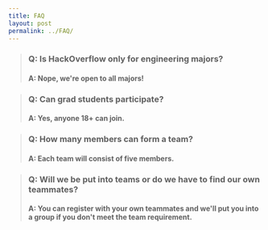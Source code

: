 ```yaml
---
title: FAQ
layout: post
permalink: ../FAQ/
---
```

> ### Q: Is HackOverflow only for engineering majors?
>
> #### A: Nope, we're open to all majors!

> ### Q: Can grad students participate?
>
> #### A: Yes, anyone 18+ can join.

> ### Q: How many members can form a team?
>
> #### A: Each team will consist of five members.

> ### Q: Will we be put into teams or do we have to find our own teammates?
>
> #### A: You can register with your own teammates and we'll put you into a group if you don't meet the team requirement.